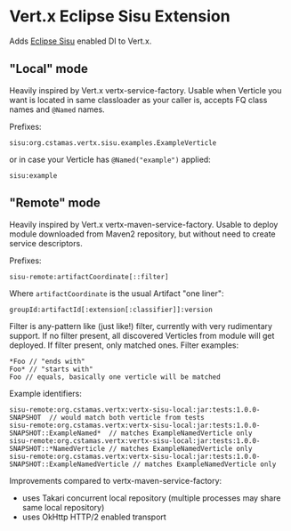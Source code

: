 # Vert.x Eclipse Sisu Extension

Adds [Eclipse Sisu](https://www.eclipse.org/sisu/) enabled DI to Vert.x.

## "Local" mode

Heavily inspired by Vert.x vertx-service-factory.
Usable when Verticle you want is located in same classloader as your caller is, accepts FQ class names and `@Named` names.

Prefixes:
```
sisu:org.cstamas.vertx.sisu.examples.ExampleVerticle
```
or in case your Verticle has `@Named("example")` applied:
```
sisu:example
```

## "Remote" mode

Heavily inspired by Vert.x vertx-maven-service-factory.
Usable to deploy module downloaded from Maven2 repository, but without need to create service descriptors.

Prefixes:
```
sisu-remote:artifactCoordinate[::filter]
```
Where `artifactCoordinate` is the usual Artifact "one liner":

```
groupId:artifactId[:extension[:classifier]]:version
```
Filter is any-pattern like (just like!) filter, currently with very rudimentary support. If no filter present,
all discovered Verticles from module will get deployed. If filter present, only matched ones. Filter examples:
```
*Foo // "ends with"
Foo* // "starts with"
Foo // equals, basically one verticle will be matched
```

Example identifiers:
```
sisu-remote:org.cstamas.vertx:vertx-sisu-local:jar:tests:1.0.0-SNAPSHOT  // would match both verticle from tests
sisu-remote:org.cstamas.vertx:vertx-sisu-local:jar:tests:1.0.0-SNAPSHOT::ExampleNamed*  // matches ExampleNamedVerticle only
sisu-remote:org.cstamas.vertx:vertx-sisu-local:jar:tests:1.0.0-SNAPSHOT::*NamedVerticle // matches ExampleNamedVerticle only
sisu-remote:org.cstamas.vertx:vertx-sisu-local:jar:tests:1.0.0-SNAPSHOT::ExampleNamedVerticle // matches ExampleNamedVerticle only
```

Improvements compared to vertx-maven-service-factory:
* uses Takari concurrent local repository (multiple processes may share same local repository)
* uses OkHttp HTTP/2 enabled transport
